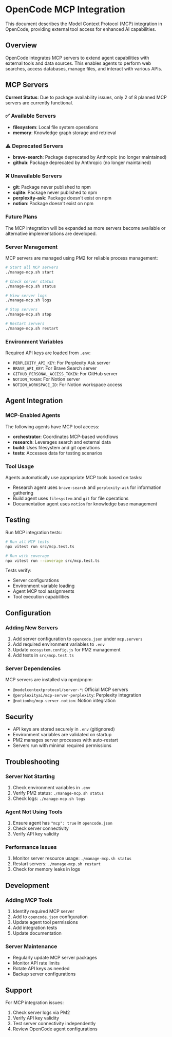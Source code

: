 # OpenCode MCP Integration

This document describes the Model Context Protocol (MCP) integration in OpenCode, providing external tool access for enhanced AI capabilities.

## Overview

OpenCode integrates MCP servers to extend agent capabilities with external tools and data sources. This enables agents to perform web searches, access databases, manage files, and interact with various APIs.

## MCP Servers

**Current Status**: Due to package availability issues, only 2 of 8 planned MCP servers are currently functional.

### ✅ Available Servers
- **filesystem**: Local file system operations
- **memory**: Knowledge graph storage and retrieval

### ⚠️ Deprecated Servers
- **brave-search**: Package deprecated by Anthropic (no longer maintained)
- **github**: Package deprecated by Anthropic (no longer maintained)

### ❌ Unavailable Servers
- **git**: Package never published to npm
- **sqlite**: Package never published to npm
- **perplexity-ask**: Package doesn't exist on npm
- **notion**: Package doesn't exist on npm

### Future Plans
The MCP integration will be expanded as more servers become available or alternative implementations are developed.

### Server Management

MCP servers are managed using PM2 for reliable process management:

```bash
# Start all MCP servers
./manage-mcp.sh start

# Check server status
./manage-mcp.sh status

# View server logs
./manage-mcp.sh logs

# Stop servers
./manage-mcp.sh stop

# Restart servers
./manage-mcp.sh restart
```

### Environment Variables

Required API keys are loaded from `.env`:

- `PERPLEXITY_API_KEY`: For Perplexity Ask server
- `BRAVE_API_KEY`: For Brave Search server
- `GITHUB_PERSONAL_ACCESS_TOKEN`: For GitHub server
- `NOTION_TOKEN`: For Notion server
- `NOTION_WORKSPACE_ID`: For Notion workspace access

## Agent Integration

### MCP-Enabled Agents
The following agents have MCP tool access:
- **orchestrator**: Coordinates MCP-based workflows
- **research**: Leverages search and external data
- **build**: Uses filesystem and git operations
- **tests**: Accesses data for testing scenarios

### Tool Usage
Agents automatically use appropriate MCP tools based on tasks:
- Research agent uses `brave-search` and `perplexity-ask` for information gathering
- Build agent uses `filesystem` and `git` for file operations
- Documentation agent uses `notion` for knowledge base management

## Testing

Run MCP integration tests:

```bash
# Run all MCP tests
npx vitest run src/mcp.test.ts

# Run with coverage
npx vitest run --coverage src/mcp.test.ts
```

Tests verify:
- Server configurations
- Environment variable loading
- Agent MCP tool assignments
- Tool execution capabilities

## Configuration

### Adding New Servers
1. Add server configuration to `opencode.json` under `mcp.servers`
2. Add required environment variables to `.env`
3. Update `ecosystem.config.js` for PM2 management
4. Add tests in `src/mcp.test.ts`

### Server Dependencies
MCP servers are installed via npm/pnpm:
- `@modelcontextprotocol/server-*`: Official MCP servers
- `@perplexityai/mcp-server-perplexity`: Perplexity integration
- `@notionhq/mcp-server-notion`: Notion integration

## Security

- API keys are stored securely in `.env` (gitignored)
- Environment variables are validated on startup
- PM2 manages server processes with auto-restart
- Servers run with minimal required permissions

## Troubleshooting

### Server Not Starting
1. Check environment variables in `.env`
2. Verify PM2 status: `./manage-mcp.sh status`
3. Check logs: `./manage-mcp.sh logs`

### Agent Not Using Tools
1. Ensure agent has `"mcp": true` in `opencode.json`
2. Check server connectivity
3. Verify API key validity

### Performance Issues
1. Monitor server resource usage: `./manage-mcp.sh status`
2. Restart servers: `./manage-mcp.sh restart`
3. Check for memory leaks in logs

## Development

### Adding MCP Tools
1. Identify required MCP server
2. Add to `opencode.json` configuration
3. Update agent tool permissions
4. Add integration tests
5. Update documentation

### Server Maintenance
- Regularly update MCP server packages
- Monitor API rate limits
- Rotate API keys as needed
- Backup server configurations

## Support

For MCP integration issues:
1. Check server logs via PM2
2. Verify API key validity
3. Test server connectivity independently
4. Review OpenCode agent configurations